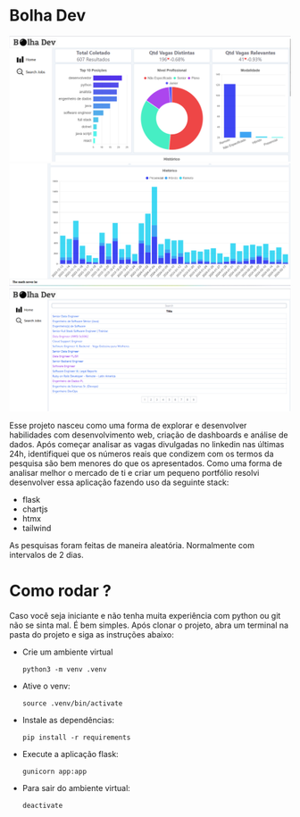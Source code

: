 # Bolha Dev 
![Screenshot](https://github.com/Gaws21/Gaws21/blob/main/bolha-dev-1.png)
![Screenshot](https://github.com/Gaws21/Gaws21/blob/main/bolha-dev-2.png)
![Screenshot](https://github.com/Gaws21/Gaws21/blob/main/bolha-dev-3.png)

Esse projeto nasceu como uma forma de explorar e desenvolver habilidades com desenvolvimento
web, criação de dashboards e análise de dados. Após começar analisar as vagas divulgadas
no linkedin nas últimas 24h, identifiquei que os números reais que condizem com os termos
da pesquisa são bem menores do que os apresentados. Como uma forma de analisar melhor o 
mercado de ti e criar um pequeno portfólio resolvi desenvolver essa aplicação fazendo
uso da seguinte stack:

 - flask
 - chartjs
 - htmx
 - tailwind

As pesquisas foram feitas de maneira aleatória. Normalmente com intervalos de 2 dias.

# Como rodar ? 
Caso você seja iniciante e não tenha muita experiência com python ou git não se sinta mal.
É bem simples. Após clonar o projeto, abra um terminal na pasta do projeto e siga as
instruções abaixo:

 - Crie um ambiente virtual 
    ```
    python3 -m venv .venv
    ```
 - Ative o venv:
    ```
    source .venv/bin/activate
    ```
 - Instale as dependências:
    ```
    pip install -r requirements
    ```
 - Execute a aplicação flask:
    ```
    gunicorn app:app 
    ```
 - Para sair do ambiente virtual:
    ```
    deactivate
    ```